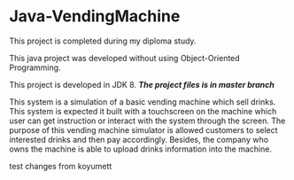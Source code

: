 # Java-VendingMachine

This project is completed during my diploma study. 

This java project was developed without using Object-Oriented Programming. 

This project is developed in JDK 8. 
***The project files is in master branch***

This system is a simulation of a basic vending machine which sell drinks. This system
is expected it built with a touchscreen on the machine which user can get instruction or
interact with the system through the screen. The purpose of this vending machine simulator is
allowed customers to select interested drinks and then pay accordingly. Besides, the company
who owns the machine is able to upload drinks information into the machine.


test changes from koyumett
